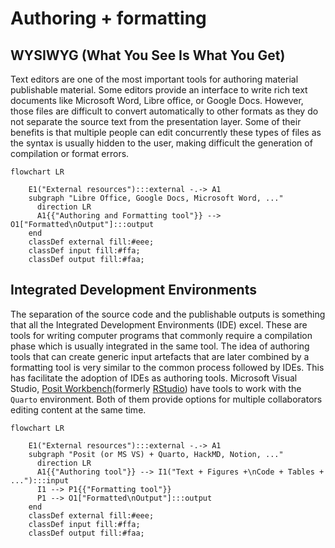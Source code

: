 # Authoring + formatting

## WYSIWYG (What You See Is What You Get)

Text editors are one of the most important tools for authoring material
publishable material. Some editors provide an interface to write rich text
documents like Microsoft Word, Libre office, or Google Docs. However, those
files are difficult to convert automatically to other formats as they do not
separate the source text from the presentation layer. Some of their benefits
is that multiple people can edit concurrently these types of files as the
syntax is usually hidden to the user, making difficult the generation of
compilation or format errors.

```{mermaid}
flowchart LR
  
    E1("External resources"):::external -.-> A1
    subgraph "Libre Office, Google Docs, Microsoft Word, ..." 
      direction LR
      A1{{"Authoring and Formatting tool"}} --> O1["Formatted\nOutput"]:::output
    end
    classDef external fill:#eee;
    classDef input fill:#ffa;
    classDef output fill:#faa;
```

## Integrated Development Environments

The separation of the source code and the publishable outputs is something that
all the Integrated Development Environments (IDE) excel. These are tools for
writing computer programs that commonly require a compilation phase which is
usually integrated in the same tool. The idea of authoring tools that can
create generic input artefacts that are later combined by a formatting tool
is very similar to the common process followed by IDEs. This has facilitate the
adoption of IDEs as authoring tools. Microsoft Visual Studio, [Posit
Workbench](https://posit.co/products/enterprise/workbench/)(formerly
[RStudio](https://posit.co/download/rstudio-desktop/)) have tools to work with
the `Quarto` environment. Both of them provide options for multiple
collaborators editing content at the same time.

```{mermaid}
flowchart LR
  
    E1("External resources"):::external -.-> A1
    subgraph "Posit (or MS VS) + Quarto, HackMD, Notion, ..." 
      direction LR
      A1{{"Authoring tool"}} --> I1("Text + Figures +\nCode + Tables + ..."):::input
      I1 --> P1{{"Formatting tool"}}
      P1 --> O1["Formatted\nOutput"]:::output
    end
    classDef external fill:#eee;
    classDef input fill:#ffa;
    classDef output fill:#faa;
```

